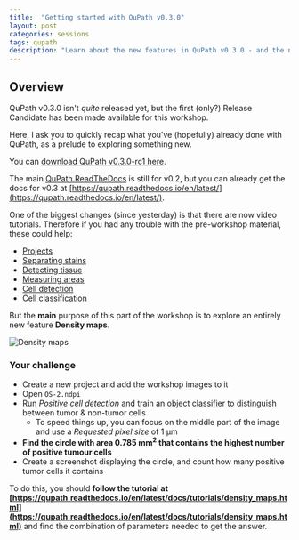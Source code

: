 ```yaml
---
title:  "Getting started with QuPath v0.3.0"
layout: post
categories: sessions
tags: qupath
description: "Learn about the new features in QuPath v0.3.0 - and the new docs"
---
```


<div class="overview" markdown="block">

## Overview

QuPath v0.3.0 isn't *quite* released yet, but the first (only?) Release Candidate has been made available for this workshop.

Here, I ask you to quickly recap what you've (hopefully) already done with QuPath, as a prelude to exploring something new.
</div>

You can [download QuPath v0.3.0-rc1 here](https://github.com/qupath/qupath/releases/tag/v0.3.0-rc1).

The main [QuPath ReadTheDocs](https://qupath.readthedocs.io/en/stable) is still for v0.2, but you can already get the docs for v0.3 at [https://qupath.readthedocs.io/en/latest/](https://qupath.readthedocs.io/en/latest/).

One of the biggest changes (since yesterday) is that there are now video tutorials.
Therefore if you had any trouble with the pre-workshop material, these could help:

* [Projects](https://qupath.readthedocs.io/en/latest/docs/tutorials/projects.html)
* [Separating stains](https://qupath.readthedocs.io/en/latest/docs/tutorials/separating_stains.html)
* [Detecting tissue](https://qupath.readthedocs.io/en/latest/docs/tutorials/thresholding.html)
* [Measuring areas](https://qupath.readthedocs.io/en/latest/docs/tutorials/measuring_areas.html)
* [Cell detection](https://qupath.readthedocs.io/en/latest/docs/tutorials/cell_detection.html)
* [Cell classification](https://qupath.readthedocs.io/en/latest/docs/tutorials/cell_classification.html)

But the **main** purpose of this part of the workshop is to explore an entirely new feature **Density maps**.

![Density maps](https://qupath.readthedocs.io/en/latest/_images/density_map_tumor.jpg)


<div class="warning" markdown="block">

### Your challenge

* Create a new project and add the workshop images to it
* Open `OS-2.ndpi`
* Run *Positive cell detection* and train an object classifier to distinguish between tumor & non-tumor cells
  * To speed things up, you can focus on the middle part of the image and use a *Requested pixel size* of 1 µm
* **Find the circle with area 0.785 mm<sup>2</sup> that contains the highest number of positive tumour cells** 
* Create a screenshot displaying the circle, and count how many positive tumor cells it contains

To do this, you should **follow the tutorial at [https://qupath.readthedocs.io/en/latest/docs/tutorials/density_maps.html](https://qupath.readthedocs.io/en/latest/docs/tutorials/density_maps.html)** and find the combination of parameters needed to get the answer.

</div>
